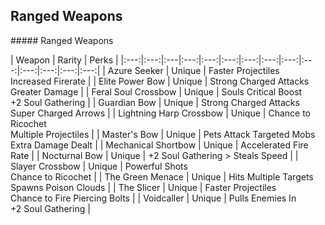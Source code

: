 ## Ranged Weapons

<div class='classTable wide'>
##### Ranged Weapons

| Weapon | Rarity | Perks |
|:---:|:---:|:---|:---:|:---:|:---:|:---:|:---:|:---:|:---:|:---:|:---:|:---:|:---:|
| Azure Seeker                | Unique | Faster Projectiles <br> Increased Firerate | 
| Elite Power Bow             | Unique | Strong Charged Attacks <br> Greater Damage | 
| Feral Soul Crossbow         | Unique | Souls Critical Boost <br> +2 Soul Gathering | 
| Guardian Bow                | Unique | Strong Charged Attacks <br> Super Charged Arrows | 
| Lightning Harp Crossbow     | Unique | Chance to Ricochet <br> Multiple Projectiles | 
| Master's Bow                | Unique | Pets Attack Targeted Mobs <br> Extra Damage Dealt | 
| Mechanical Shortbow         | Unique | Accelerated Fire Rate | 
| Nocturnal Bow               | Unique | +2 Soul Gathering > Steals Speed | 
| Slayer Crossbow             | Unique | Powerful Shots <br> Chance to Ricochet | 
| The Green Menace            | Unique | Hits Multiple Targets <br> Spawns Poison Clouds | 
| The Slicer                  | Unique | Faster Projectiles <br> Chance to Fire Piercing Bolts | 
| Voidcaller                  | Unique | Pulls Enemies In <br> +2 Soul Gathering | 
</div>